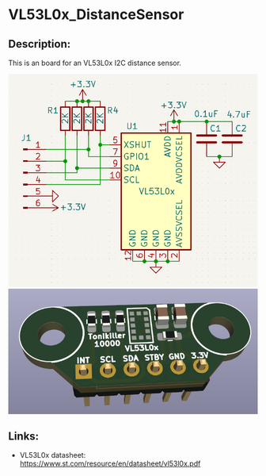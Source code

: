 # VL53L0x_DistanceSensor

## Description:
This is an board for an VL53L0x I2C distance sensor.

<img src="https://github.com/Tonikiller10000/VL53L0x_DistanceSensor/blob/main/Sensor%20pictures/v2.png" >
<img src="https://github.com/Tonikiller10000/VL53L0x_DistanceSensor/blob/main/Sensor%20pictures/v4.png" >

## Links: 
- VL53L0x datasheet: https://www.st.com/resource/en/datasheet/vl53l0x.pdf

